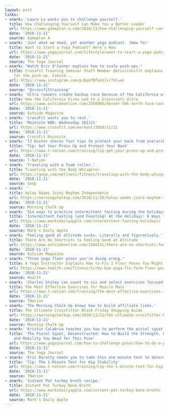```yaml
---
layout: post
links:
- snark: 'Laura Le wants you to challenge yourself.'
  title: How Challenging Yourself Can Make You a Better Leader
  url: https://www.gameplan-a.com/2018/11/how-challenging-yourself-can-make-you-a-better-leader/
  date: '2018-11-21'
  source: Gameplan A
- snark: 'Just what we need, yet another yoga podcast. (How To)'
  title: Want to Start a Yoga Podcast? Here’s How
  url: https://www.yogajournal.com/lifestyle/want-to-start-a-yoga-podcast-heres-how
  date: '2018-11-21'
  source: The Yoga Journal
- snark: "Watch Eric O'Connor explain how to scale push-ups."
  title: CrossFit Training Seminar Staff Member @ericcrossfit explains scaled options
    for the push-up. Consid...
  url: https://www.instagram.com/p/BqeTNfanXJv/?hl=en
  date: '2018-11-21'
  source: "@crossfittraining"
- snark: 'Ultra runners create backup race because of the California wild fires. Did they bring brooms to sweep the forest?'
  title: How the California Fires Led to a Grassroots Ultra
  url: https://www.outsideonline.com/2368966/donner-50k-north-face-cancellation-wildfires?utm_campaign=rss&utm_source=rss&utm_medium=xmlfeed
  date: '2018-11-21'
  source: Outside Magazine
- snark: 'CrossFit wants you to rest.'
  title: 'Mainsite WOD: Wednesday 181121'
  url: https://www.crossfit.com/workout/2018/11/21
  date: '2018-11-21'
  source: CrossFit Mainsite
- snark: 'TJ Kuster shares four tips to protect your back from overarching during overhead work.'
  title: 'Tip: Get Your Press Up and Protect Your Back'
  url: https://www.t-nation.com/training/tip-get-your-press-up-and-protect-your-back
  date: '2018-11-21'
  source: T-Nation
- snark: 'Traveling with a foam roller.'
  title: Traveling with the Body Whisperer
  url: https://goop.com/wellness/fitness/traveling-with-the-body-whisperer/
  date: '2018-11-21'
  source: Goop
- snark: ''
  title: Haley Adams Joins Mayhem Independence
  url: https://morningchalkup.com/2018/11/20/haley-adams-joins-mayhem-independence/
  date: '2018-11-21'
  source: Morning Chalk Up
- snark: 'Six ways to practice intermittent fasting during the holidays.'
  title: 'Intermittent Fasting (and Feasting) At the Holidays: 6 Ways to Do It'
  url: https://www.marksdailyapple.com/intermittent-fasting-holidays/
  date: '2018-11-21'
  source: Mark's Daily Apple
- snark: 'Feeling good at altitude sucks. Literally and figuratively.'
  title: There Are No Shortcuts to Feeling Good at Altitude
  url: https://www.outsideonline.com/2368141/there-are-no-shortcuts-feeling-good-altitude?utm_campaign=rss&utm_source=rss&utm_medium=xmlfeed
  date: '2018-11-21'
  source: Outside Magazine
- snark: "Three yoga floor poses you're doing wrong."
  title: A Yoga Instructor Explains How to Fix 3 Floor Poses You Might Be Doing Wrong
  url: https://www.health.com/fitness/kirby-koo-yoga-fix-form-floor-poses-video
  date: '2018-11-21'
  source: Health
- snark: 'Charles Staley can count to six and select exercises focused on muscle mass.'
  title: The Most Effective Exercises for Muscle Mass
  url: https://www.t-nation.com/training/the-most-effective-exercises-for-muscle-mass
  date: '2018-11-21'
  source: TNation
- snark: 'The Morning Chalk Up knows how to build affiliate links.'
  title: The Ultimate CrossFitter Black Friday Shopping Guide
  url: https://morningchalkup.com/2018/11/21/the-ultimate-crossfitter-black-friday-shopping-guide/
  date: '2018-11-21'
  source: Morning Chalk Up
- snark: 'Kristin Calabria teaches you how to perform the pistol squat. Step one: be flexible.'
  title: 'The Pistol Squat, Deconstructed: How to Build the Strength, Flexibility,
    and Mobility You Need for This Pose'
  url: https://www.yogajournal.com/how-to-challenge-poses/how-to-do-a-pistol-squat
  date: '2018-11-21'
  source: The Yoga Journal
- snark: 'Eric Buratty needs you to take this one minute test to determine your lower back pain source.'
  title: 'Tip: The 1-Minute Test for Hip Stability'
  url: https://www.t-nation.com/training/tip-the-1-minute-test-for-hip-stability
  date: '2018-11-21'
  source: TNation
- snark: 'Instant Pot turkey broth recipe.'
  title: Instant Pot Turkey Bone Broth
  url: https://www.marksdailyapple.com/instant-pot-turkey-bone-broth/
  date: '2018-11-21'
  source: Mark's Daily Apple
---
```

